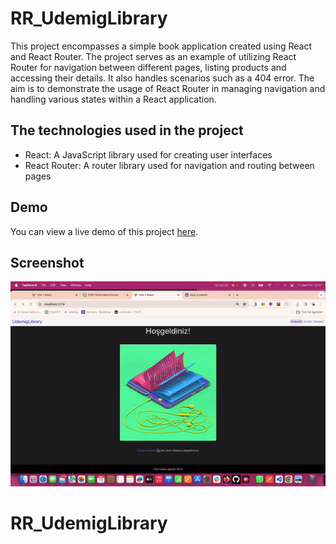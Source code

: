 <h1> RR_UdemigLibrary </h1>

This project encompasses a simple book application created using React and React Router. The project serves as an example of utilizing React Router for navigation between different pages, listing products and accessing their details. It also handles scenarios such as a 404 error. The aim is to demonstrate the usage of React Router in managing navigation and handling various states within a React application.

<h2> The technologies used in the project </h2>

<ul>
<li>React: A JavaScript library used for creating user interfaces</li>
<li>React Router: A router library used for navigation and routing between pages</li>
</ul>

<h2> Demo </h2>

You can view a live demo of this project [here](https://seliinatmaca.github.io/RR_UdemigLibrary/).

<h2> Screenshot </h2>

![](screen.gif)

# RR_UdemigLibrary

